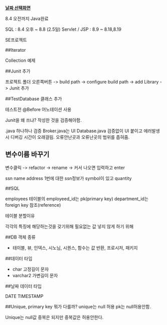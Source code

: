 ﻿**[날짜 선택화면](../README.md)**

8.4 오전까지 Java완료

SQL : 8.4 오후 ~ 8.8 (2.5일)
Servlet / JSP : 8.9 ~ 8.18,8.19

SE프로젝트


##Iterator

Collection 예제

##Junit 추가

프로젝트 폴더 오른쪽버튼 -> build path -> configure build path -> add Library -> Junit 추가

##TestDatabase 클래스 추가

테스트전 @Before 어노테이션 사용

Junit을 왜 쓰냐? 작성한 것을 검증해야함.

.java 하나하나 검증
Broker.java는 UI
Database.java 검증없이 UI 붙이고 에러발생시 디버깅 시간이 오래걸림.
오류안난곳과 오류난곳의 범위를 좁혀줌.


## 변수이름 바꾸기

변수클릭 -> refactor -> rename -> 커서 나오면 입력하고 enter 

ssn name address
1번에 대한 ssn정보가 symbol이 있고 quantity

##SQL

employees 테이블의 employeed_id는 pk(primary key)
department_id는 foreign key 참조(reference)


테이블 분할이유

각각의 특징에 해당하는것을 갖기위해
필요없는 값 넣지 않게 하기 위해

##DB 객체 종류

- 테이블, 뷰, 인덱스, 시노님, 시퀀스, 함수는 값 반환, 프로시저, 패키지

##데이터 타입

- char 고정길이 문자
- varchar2 가변길이 문자

##날짜 데이터 타입

DATE
TIMESTAMP

##Unique, primary key
뭐가 다를까?
unique는 null 허용
pk는 null허용안함.

Unique는 null값 중복은 되지만 중복값은 허용안한다.
